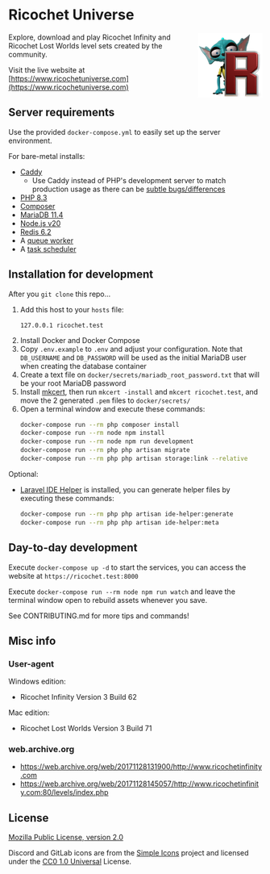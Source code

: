 # Ricochet Universe

<img alt="Ricochet Universe logo" align="right" src="./icon.png" width="128" />

Explore, download and play Ricochet Infinity and Ricochet Lost Worlds level sets created by the community.

Visit the live website at [https://www.ricochetuniverse.com](https://www.ricochetuniverse.com)

## Server requirements

Use the provided `docker-compose.yml` to easily set up the server environment.

For bare-metal installs:

-   [Caddy](https://caddyserver.com)
    -   Use Caddy instead of PHP's development server to match production usage as there can be [subtle bugs/differences](https://gitlab.com/ngyikp/ricochet-levels/-/issues/3)
-   [PHP 8.3](https://www.php.net)
-   [Composer](https://getcomposer.org)
-   [MariaDB 11.4](https://mariadb.org)
-   [Node.js v20](https://nodejs.org)
-   [Redis 6.2](https://redis.io)
-   A [queue worker](https://laravel.com/docs/11.x/queues#supervisor-configuration)
-   A [task scheduler](https://laravel.com/docs/11.x/scheduling#running-the-scheduler)

## Installation for development

After you `git clone` this repo...

1. Add this host to your `hosts` file:
    ```
    127.0.0.1 ricochet.test
    ```
2. Install Docker and Docker Compose
3. Copy `.env.example` to `.env` and adjust your configuration. Note that `DB_USERNAME` and `DB_PASSWORD` will be used as the initial MariaDB user when creating the database container
4. Create a text file on `docker/secrets/mariadb_root_password.txt` that will be your root MariaDB password
5. Install [mkcert](https://github.com/FiloSottile/mkcert), then run `mkcert -install` and `mkcert ricochet.test`, and move the 2 generated `.pem` files to `docker/secrets/`
6. Open a terminal window and execute these commands:
    ```bash
    docker-compose run --rm php composer install
    docker-compose run --rm node npm install
    docker-compose run --rm node npm run development
    docker-compose run --rm php php artisan migrate
    docker-compose run --rm php php artisan storage:link --relative
    ```

Optional:

-   [Laravel IDE Helper](https://github.com/barryvdh/laravel-ide-helper) is installed, you can generate helper files by executing these commands:
    ```bash
    docker-compose run --rm php php artisan ide-helper:generate
    docker-compose run --rm php php artisan ide-helper:meta
    ```

## Day-to-day development

Execute `docker-compose up -d` to start the services, you can access the website at `https://ricochet.test:8000`

Execute `docker-compose run --rm node npm run watch` and leave the terminal window open to rebuild assets whenever you save.

See CONTRIBUTING.md for more tips and commands!

## Misc info

### User-agent

Windows edition:

-   Ricochet Infinity Version 3 Build 62

Mac edition:

-   Ricochet Lost Worlds Version 3 Build 71

### web.archive.org

-   https://web.archive.org/web/20171128131900/http://www.ricochetinfinity.com
-   https://web.archive.org/web/20171128145057/http://www.ricochetinfinity.com:80/levels/index.php

## License

[Mozilla Public License, version 2.0](https://www.mozilla.org/en-US/MPL/2.0/)

Discord and GitLab icons are from the [Simple Icons](https://simpleicons.org) project and licensed under the [CC0 1.0 Universal](https://github.com/simple-icons/simple-icons/blob/develop/LICENSE.md) License.

